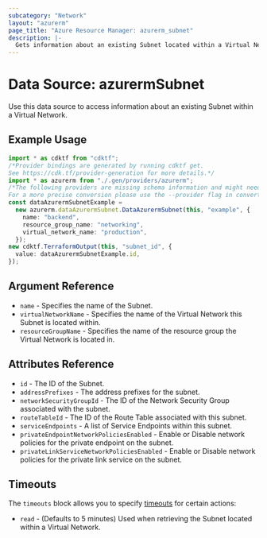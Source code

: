 ```yaml
---
subcategory: "Network"
layout: "azurerm"
page_title: "Azure Resource Manager: azurerm_subnet"
description: |-
  Gets information about an existing Subnet located within a Virtual Network.
---
```


# Data Source: azurermSubnet

Use this data source to access information about an existing Subnet within a Virtual Network.

## Example Usage

```typescript
import * as cdktf from "cdktf";
/*Provider bindings are generated by running cdktf get.
See https://cdk.tf/provider-generation for more details.*/
import * as azurerm from "./.gen/providers/azurerm";
/*The following providers are missing schema information and might need manual adjustments to synthesize correctly: azurerm.
For a more precise conversion please use the --provider flag in convert.*/
const dataAzurermSubnetExample =
  new azurerm.dataAzurermSubnet.DataAzurermSubnet(this, "example", {
    name: "backend",
    resource_group_name: "networking",
    virtual_network_name: "production",
  });
new cdktf.TerraformOutput(this, "subnet_id", {
  value: dataAzurermSubnetExample.id,
});

```

## Argument Reference

* `name` - Specifies the name of the Subnet.
* `virtualNetworkName` - Specifies the name of the Virtual Network this Subnet is located within.
* `resourceGroupName` - Specifies the name of the resource group the Virtual Network is located in.

## Attributes Reference

* `id` - The ID of the Subnet.
* `addressPrefixes` - The address prefixes for the subnet.
* `networkSecurityGroupId` - The ID of the Network Security Group associated with the subnet.
* `routeTableId` - The ID of the Route Table associated with this subnet.
* `serviceEndpoints` - A list of Service Endpoints within this subnet.
* `privateEndpointNetworkPoliciesEnabled` - Enable or Disable network policies for the private endpoint on the subnet.
* `privateLinkServiceNetworkPoliciesEnabled` - Enable or Disable network policies for the private link service on the subnet.

## Timeouts

The `timeouts` block allows you to specify [timeouts](https://www.terraform.io/language/resources/syntax#operation-timeouts) for certain actions:

* `read` - (Defaults to 5 minutes) Used when retrieving the Subnet located within a Virtual Network.
